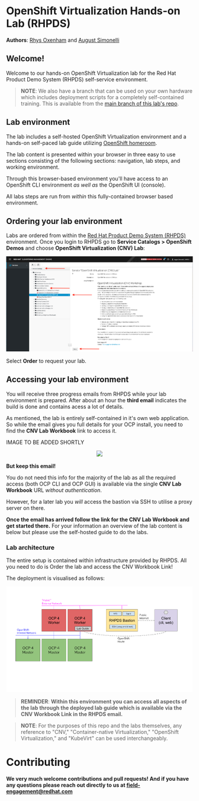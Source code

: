 # OpenShift Virtualization Hands-on Lab (RHPDS)

**Authors**: [Rhys Oxenham](mailto:roxenham@redhat.com) and [August Simonelli](mailto:asimonel@redhat.com)

## Welcome!

Welcome to our hands-on OpenShift Virtualization lab for the Red Hat Product Demo System (RHPDS) self-service environment. 

> **NOTE**: We also have a branch that can be used on your own hardware which includes deployment scripts for a completely self-contained training. This is available from the [main branch of this lab's repo](https://github.com/RHFieldProductManagement/openshift-virt-labs/tree/master).

## Lab environment

The lab includes a self-hosted OpenShift Virtualization environment and a hands-on self-paced lab guide utilizing [OpenShift homeroom](https://github.com/openshift-homeroom).

The lab content is presented within your browser in three easy to use sections consisting of the following sections: navigation, lab steps, and working environment. 

Through this browser-based environment you'll have access to an OpenShift CLI environment *as well as* the OpenShift UI (console).

All labs steps are run from *within* this fully-contained browser based environment.

## Ordering your lab environment
Labs are ordered from within the [Red Hat Product Demo System (RHPDS)](https://rhpds.redhat.com/catalog/explorer) environment. Once you login to RHPDS go to **Service Catalogs > OpenShift Demos** and choose **OpenShift Virtualization (CNV) Lab**:

<center>
    <img src="docs/workshop/content/img/intro-rhpds-catalog.png"/>
</center>

Select **Order** to request your lab.

## Accessing your lab environment
You will receive three progress emails from RHPDS while your lab environment is prepared. After about an hour the **third email** indicates the build is done and contains acess a lot of details.

As mentioned, the lab is entirely self-contained in it's own web application. So while the email gives you full details for your OCP install, you need to find the **CNV Lab Workbook** link to access it.

IMAGE TO BE ADDED SHORTLY

<center>
    <img src="docs/workshop/content/img/intro-rhpds-email-cnvlablink.png-OFF"/>
</center>

**But keep this email!** 

You do not need this info for the majority of the lab as all the required access (both OCP CLI and OCP GUI) is available via the single **CNV Lab Workbook** URL *without authentication*. 

However, for a later lab you *will* access the bastion via SSH to utilise a proxy server on there.

**Once the email has arrived follow the link for the CNV Lab Workbook and get started there.** For your information an overview of the lab content is below but please use the self-hosted guide to do the labs.


### Lab architecture 

The entire setup is contained within infrastructure provided by RHPDS. All you need to do is Order the lab and access the CNV Workbook Link!

The deployment is visualised as follows:

<center>
    <img src="docs/workshop/content/img/labarch.png"/>
</center>

> **REMINDER**: **Within this environment you can access all aspects of the lab through the deployed lab guide which is available via the CNV Workbook Link in the RHPDS email.**

> **NOTE**: For the purposes of this repo and the labs themselves, any reference to "CNV," "Container-native Virtualization," "OpenShift Virtualization," and "KubeVirt" can be used interchangeably.

# Contributing

**We very much welcome contributions and pull requests! And if you have any questions please reach out directly to us at field-engagement@redhat.com**
